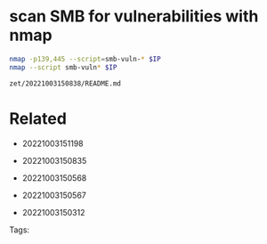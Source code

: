# scan SMB for vulnerabilities with nmap
```bash
nmap -p139,445 --script=smb-vuln-* $IP
nmap --script smb-vuln* $IP
```

` zet/20221003150838/README.md `

# Related

- 20221003151198

- 20221003150835

- 20221003150568

- 20221003150567

- 20221003150312


Tags:

    
